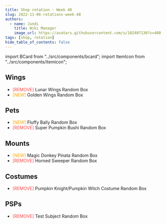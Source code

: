 ```yaml
---
title: Shop rotation - Week 48
slug: 2022-11-06-rotations-week-48
authors:
  - name: Jundi
    title: Wiki Manager
    image_url: https://avatars.githubusercontent.com/u/102407130?s=400
tags: [shop, rotation]
hide_table_of_contents: false
---
```


import BCard from "../src/components/bcard";
import ItemIcon from "../src/components/itemicon";

## Wings
- <font color="#fd4949">[REMOVE]</font> Lunar Wings Random Box <ItemIcon iconId="4683" width="25px"/>
- <font color="orange">[NEW]</font> Golden Wings Random Box <ItemIcon iconId="2730" width="25px"/>

## Pets
- <font color="orange">[NEW]</font> Fluffy Bally Random Box <ItemIcon iconId="2581" width="25px"/>
- <font color="#fd4949">[REMOVE]</font> Super Pumpkin Bushi Random Box <ItemIcon iconId="950" width="25px"/>

## Mounts
- <font color="orange">[NEW]</font> Magic Donkey Pinata Random Box <ItemIcon iconId="4131" width="25px"/>
- <font color="#fd4949">[REMOVE]</font> Horned Sweeper Random Box <ItemIcon iconId="1433" width="25px"/>

## Costumes
- <font color="#fd4949">[REMOVE]</font> Pumpkin Knight/Pumpkin Witch Costume Random Box <ItemIcon iconId="4335" width="25px"/>

## PSPs
- <font color="#fd4949">[REMOVE]</font> Test Subject Random Box <ItemIcon iconId="2962" width="25px"/>